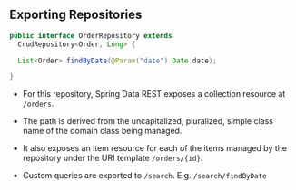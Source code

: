 ## Exporting Repositories


```java
public interface OrderRepository extends
  CrudRepository<Order, Long> {

  List<Order> findByDate(@Param("date") Date date);

}

```

* For this repository, Spring Data REST exposes a collection resource at `/orders`.

* The path is derived from the uncapitalized, pluralized, simple class name of the domain class being managed.

* It also exposes an item resource for each of the items managed by the repository under the URI template `/orders/{id}`.

* Custom queries are exported to `/search`. E.g. `/search/findByDate`
